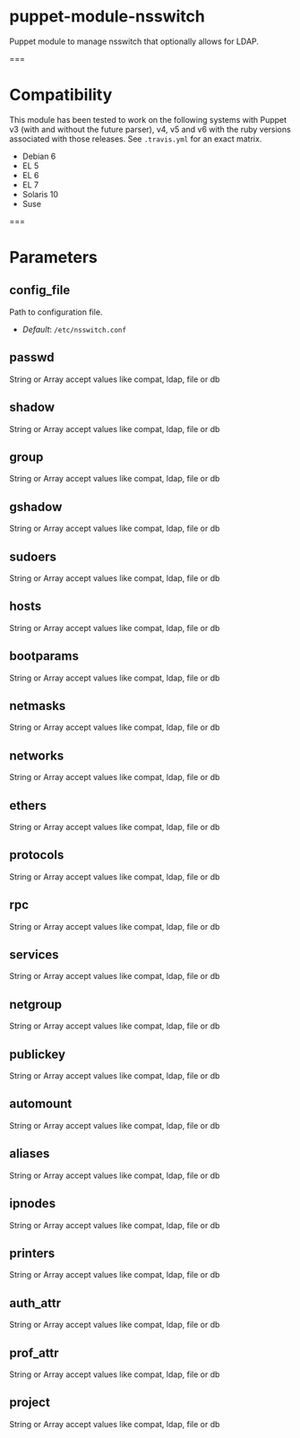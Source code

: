 # puppet-module-nsswitch

Puppet module to manage nsswitch that optionally allows for LDAP.

===

# Compatibility

This module has been tested to work on the following systems with Puppet
v3 (with and without the future parser), v4, v5 and v6 with the ruby
versions associated with those releases. See `.travis.yml` for an exact
matrix.


  * Debian 6
  * EL 5
  * EL 6
  * EL 7
  * Solaris 10
  * Suse

===

# Parameters

config_file
-----------
Path to configuration file.

- *Default*: `/etc/nsswitch.conf`

passwd
----------
String or Array accept values like compat, ldap, file or db

     
shadow
----------
String or Array accept values like compat, ldap, file or db

     
group
----------
String or Array accept values like compat, ldap, file or db

      
gshadow
----------
String or Array accept values like compat, ldap, file or db

    
sudoers
----------
String or Array accept values like compat, ldap, file or db

    
hosts
----------
String or Array accept values like compat, ldap, file or db

      
bootparams
----------
String or Array accept values like compat, ldap, file or db

 
netmasks
----------
String or Array accept values like compat, ldap, file or db

   
networks
----------
String or Array accept values like compat, ldap, file or db

   
ethers
----------
String or Array accept values like compat, ldap, file or db

     
protocols
----------
String or Array accept values like compat, ldap, file or db

  
rpc
----------
String or Array accept values like compat, ldap, file or db

        
services
----------
String or Array accept values like compat, ldap, file or db

   
netgroup
----------
String or Array accept values like compat, ldap, file or db

   
publickey
----------
String or Array accept values like compat, ldap, file or db

  
automount
----------
String or Array accept values like compat, ldap, file or db

  
aliases
----------
String or Array accept values like compat, ldap, file or db

    
ipnodes
----------
String or Array accept values like compat, ldap, file or db

    
printers
----------
String or Array accept values like compat, ldap, file or db

   
auth_attr
----------
String or Array accept values like compat, ldap, file or db

  
prof_attr
----------
String or Array accept values like compat, ldap, file or db

  
project
----------
String or Array accept values like compat, ldap, file or db

    
